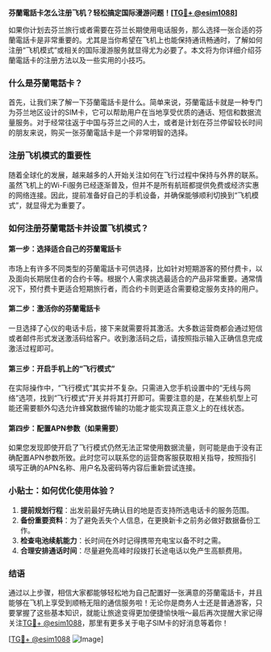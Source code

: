 **芬蘭電話卡怎么注册飞机？轻松搞定国际漫游问题！[[TG💪+ @esim1088](https://t.me/s/esim1088)]**

如果你计划去芬兰旅行或者需要在芬兰长期使用电话服务，那么选择一张合适的芬蘭電話卡是非常重要的。尤其是当你希望在飞机上也能保持通讯畅通时，了解如何注册“飞机模式”或相关的国际漫游服务就显得尤为必要了。本文将为你详细介绍芬蘭電話卡的注册方法以及一些实用的小技巧。

### 什么是芬蘭電話卡？

首先，让我们来了解一下芬蘭電話卡是什么。简单来说，芬蘭電話卡就是一种专门为芬兰地区设计的SIM卡，它可以帮助用户在当地享受优质的通话、短信和数据流量服务。对于经常往返于中国与芬兰之间的人士，或者是计划在芬兰停留较长时间的朋友来说，购买一张芬蘭電話卡是一个非常明智的选择。

### 注册飞机模式的重要性

随着全球化的发展，越来越多的人开始关注如何在飞行过程中保持与外界的联系。虽然飞机上的Wi-Fi服务已经逐渐普及，但并不是所有航班都提供免费或经济实惠的网络连接。因此，提前准备好自己的手机设备，并确保能够顺利切换到“飞机模式”，就显得尤为重要了。

### 如何注册芬蘭電話卡并设置飞机模式？

#### 第一步：选择适合自己的芬蘭電話卡

市场上有许多不同类型的芬蘭電話卡可供选择，比如针对短期游客的预付费卡，以及面向长期居住者的合约卡等。根据个人需求挑选最适合的产品非常重要。通常情况下，预付费卡更适合短期旅行者，而合约卡则更适合需要稳定服务支持的用户。

#### 第二步：激活你的芬蘭電話卡

一旦选择了心仪的电话卡后，接下来就需要将其激活。大多数运营商都会通过短信或者邮件形式发送激活码给客户。收到激活码之后，请按照指示输入正确信息完成激活过程即可。

#### 第三步：开启手机上的“飞行模式”

在实际操作中，“飞行模式”其实并不复杂。只需进入您手机设置中的“无线与网络”选项，找到“飞行模式”开关并将其打开即可。需要注意的是，在某些机型上可能还需要额外勾选允许蜂窝数据传输的功能才能实现真正意义上的在线状态。

#### 第四步：配置APN参数（如果需要）

如果您发现即使开启了飞行模式仍然无法正常使用数据流量，则可能是由于没有正确配置APN参数所致。此时您可以联系您的运营商客服获取相关指导，按照指引填写正确的APN名称、用户名及密码等内容后重新尝试连接。

### 小贴士：如何优化使用体验？

1. **提前规划行程**：出发前最好先确认目的地是否支持所选电话卡的服务范围。
2. **备份重要资料**：为了避免丢失个人信息，在更换新卡之前务必做好数据备份工作。
3. **检查电池续航能力**：长时间在外时记得携带充电宝以备不时之需。
4. **合理安排通话时间**：尽量避免高峰时段拨打长途电话以免产生高额费用。

### 结语

通过以上步骤，相信大家都能够轻松地为自己配置好一张满意的芬蘭電話卡，并且能够在飞机上享受到顺畅无阻的通信服务啦！无论你是商务人士还是普通游客，只要掌握了这些基本知识，就能让旅途变得更加便捷愉快哦～最后再次提醒大家记得关注[TG💪+ @esim1088](https://t.me/s/esim1088)，那里有更多关于电子SIM卡的好消息等着你！

[[TG💪+ @esim1088](https://t.me/s/esim1088) ![Image](https://i.postimg.cc/4NQfJmqS/Snipaste-2025-05-13-00-14-12.png)]